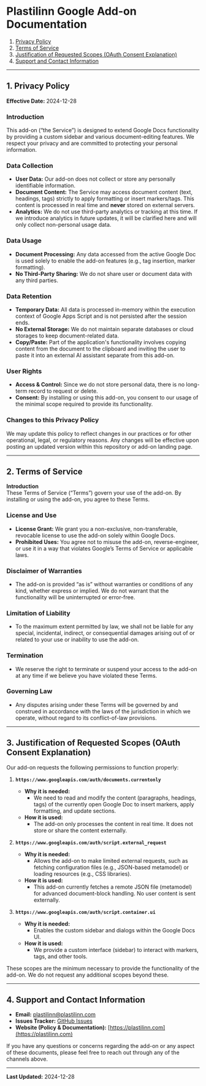 # Plastilinn Google Add-on Documentation

1. [Privacy Policy](#1-privacy-policy)  
2. [Terms of Service](#2-terms-of-service)  
3. [Justification of Requested Scopes (OAuth Consent Explanation)](#3-justification-of-requested-scopes-oauth-consent-explanation)  
4. [Support and Contact Information](#4-support-and-contact-information)

---

## 1. Privacy Policy

**Effective Date:** 2024-12-28

### Introduction
This add-on (“the Service”) is designed to extend Google Docs functionality by providing a custom sidebar and various document-editing features. We respect your privacy and are committed to protecting your personal information.

### Data Collection
- **User Data:** Our add-on does not collect or store any personally identifiable information.  
- **Document Content:** The Service may access document content (text, headings, tags) strictly to apply formatting or insert markers/tags. This content is processed in real time and **never** stored on external servers.  
- **Analytics:** We do not use third-party analytics or tracking at this time. If we introduce analytics in future updates, it will be clarified here and will only collect non-personal usage data.

### Data Usage
- **Document Processing:** Any data accessed from the active Google Doc is used solely to enable the add-on features (e.g., tag insertion, marker formatting).  
- **No Third-Party Sharing:** We do not share user or document data with any third parties.

### Data Retention
- **Temporary Data:** All data is processed in-memory within the execution context of Google Apps Script and is not persisted after the session ends.  
- **No External Storage:** We do not maintain separate databases or cloud storages to keep document-related data.  
- **Copy/Paste:** Part of the application's functionality involves copying content from the document to the clipboard and inviting the user to paste it into an external AI assistant separate from this add-on.

### User Rights
- **Access & Control:** Since we do not store personal data, there is no long-term record to request or delete.  
- **Consent:** By installing or using this add-on, you consent to our usage of the minimal scope required to provide its functionality.

### Changes to this Privacy Policy
We may update this policy to reflect changes in our practices or for other operational, legal, or regulatory reasons. Any changes will be effective upon posting an updated version within this repository or add-on landing page.

---

## 2. Terms of Service

**Introduction**  
These Terms of Service (“Terms”) govern your use of the add-on. By installing or using the add-on, you agree to these Terms.

### License and Use
- **License Grant:** We grant you a non-exclusive, non-transferable, revocable license to use the add-on solely within Google Docs.  
- **Prohibited Uses:** You agree not to misuse the add-on, reverse-engineer, or use it in a way that violates Google’s Terms of Service or applicable laws.

### Disclaimer of Warranties
- The add-on is provided “as is” without warranties or conditions of any kind, whether express or implied. We do not warrant that the functionality will be uninterrupted or error-free.

### Limitation of Liability
- To the maximum extent permitted by law, we shall not be liable for any special, incidental, indirect, or consequential damages arising out of or related to your use or inability to use the add-on.

### Termination
- We reserve the right to terminate or suspend your access to the add-on at any time if we believe you have violated these Terms.

### Governing Law
- Any disputes arising under these Terms will be governed by and construed in accordance with the laws of the jurisdiction in which we operate, without regard to its conflict-of-law provisions.

---

## 3. Justification of Requested Scopes (OAuth Consent Explanation)

Our add-on requests the following permissions to function properly:

1. **`https://www.googleapis.com/auth/documents.currentonly`**  
   - **Why it is needed:**  
     - We need to read and modify the content (paragraphs, headings, tags) of the currently open Google Doc to insert markers, apply formatting, and update sections.  
   - **How it is used:**  
     - The add-on only processes the content in real time. It does not store or share the content externally.  

2. **`https://www.googleapis.com/auth/script.external_request`**  
   - **Why it is needed:**  
     - Allows the add-on to make limited external requests, such as fetching configuration files (e.g., JSON-based metamodel) or loading resources (e.g., CSS libraries).  
   - **How it is used:**  
     - This add-on currently fetches a remote JSON file (metamodel) for advanced document-block handling. No user content is sent externally.

3. **`https://www.googleapis.com/auth/script.container.ui`**  
   - **Why it is needed:**  
     - Enables the custom sidebar and dialogs within the Google Docs UI.  
   - **How it is used:**  
     - We provide a custom interface (sidebar) to interact with markers, tags, and other tools.

These scopes are the minimum necessary to provide the functionality of the add-on. We do not request any additional scopes beyond these.

---

## 4. Support and Contact Information

- **Email:** [plastilinn@plastilinn.com](mailto:plastilinn@plastilinn.com)  
- **Issues Tracker:** [GitHub Issues](https://github.com/lucascervera/plastilinn.com/issues)  
- **Website (Policy & Documentation):** [https://plastilinn.com](https://plastilinn.com)  

If you have any questions or concerns regarding the add-on or any aspect of these documents, please feel free to reach out through any of the channels above.

---

**Last Updated:** 2024-12-28
